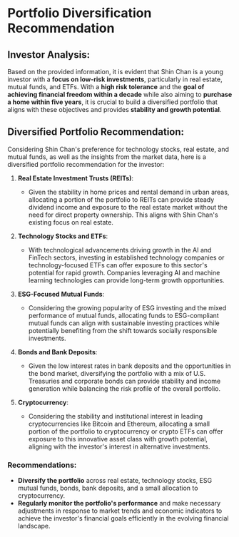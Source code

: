 # Portfolio Diversification Recommendation

## Investor Analysis:
Based on the provided information, it is evident that Shin Chan is a young investor with a **focus on low-risk investments**, particularly in real estate, mutual funds, and ETFs. With a **high risk tolerance** and the **goal of achieving financial freedom within a decade** while also aiming to **purchase a home within five years**, it is crucial to build a diversified portfolio that aligns with these objectives and provides **stability and growth potential**.

## Diversified Portfolio Recommendation:
Considering Shin Chan's preference for technology stocks, real estate, and mutual funds, as well as the insights from the market data, here is a diversified portfolio recommendation for the investor:

1. **Real Estate Investment Trusts (REITs)**:
   - Given the stability in home prices and rental demand in urban areas, allocating a portion of the portfolio to REITs can provide steady dividend income and exposure to the real estate market without the need for direct property ownership. This aligns with Shin Chan's existing focus on real estate.

2. **Technology Stocks and ETFs**:
   - With technological advancements driving growth in the AI and FinTech sectors, investing in established technology companies or technology-focused ETFs can offer exposure to this sector's potential for rapid growth. Companies leveraging AI and machine learning technologies can provide long-term growth opportunities.

3. **ESG-Focused Mutual Funds**:
   - Considering the growing popularity of ESG investing and the mixed performance of mutual funds, allocating funds to ESG-compliant mutual funds can align with sustainable investing practices while potentially benefiting from the shift towards socially responsible investments.

4. **Bonds and Bank Deposits**:
   - Given the low interest rates in bank deposits and the opportunities in the bond market, diversifying the portfolio with a mix of U.S. Treasuries and corporate bonds can provide stability and income generation while balancing the risk profile of the overall portfolio.

5. **Cryptocurrency**:
   - Considering the stability and institutional interest in leading cryptocurrencies like Bitcoin and Ethereum, allocating a small portion of the portfolio to cryptocurrency or crypto ETFs can offer exposure to this innovative asset class with growth potential, aligning with the investor's interest in alternative investments.

### Recommendations:
- **Diversify the portfolio** across real estate, technology stocks, ESG mutual funds, bonds, bank deposits, and a small allocation to cryptocurrency.
- **Regularly monitor the portfolio's performance** and make necessary adjustments in response to market trends and economic indicators to achieve the investor's financial goals efficiently in the evolving financial landscape.